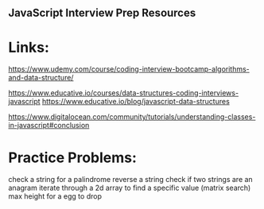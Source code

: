 ## JavaScript Interview Prep Resources

# Links:

https://www.udemy.com/course/coding-interview-bootcamp-algorithms-and-data-structure/

https://www.educative.io/courses/data-structures-coding-interviews-javascript
https://www.educative.io/blog/javascript-data-structures

https://www.digitalocean.com/community/tutorials/understanding-classes-in-javascript#conclusion


# Practice Problems:
  check a string for a palindrome
  reverse a string
  check if two strings are an anagram
  iterate through a 2d array to find a specific value (matrix search)
  max height for a egg to drop



